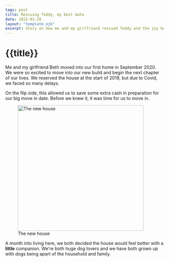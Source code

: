 ```yaml
---
tags: post
title: Rescuing Teddy, my best mate
date: 2022-01-20
layout: "template.njk"
excerpt: Story on how me and my girlfriend rescued Teddy and the joy he's brought into our life since.
---
```


# {{title}}

Me and my girlfriend Beth moved into our first home in September 2020. We were so excited to move into our new build and begin the next chapter of our lives. We reserved the house at the start of 2019, but due to Covid, we faced so many delays. 

On the flip side, this allowed us to save some extra cash in preparation for our big move in date. Before we knew it, it was time for us to move in. 

<figure class="text-center">
        <img src="../img/house.jpg" width="400" height="400" alt="The new house" class="mx-auto">
        <figcaption class="text-xs italic">The new house</figcaption>
</figure>

A month into living here, we both decided the house would feel better with a **little** companion. We're both huge dog lovers and we have both grown up with dogs being apart of the household and family. 